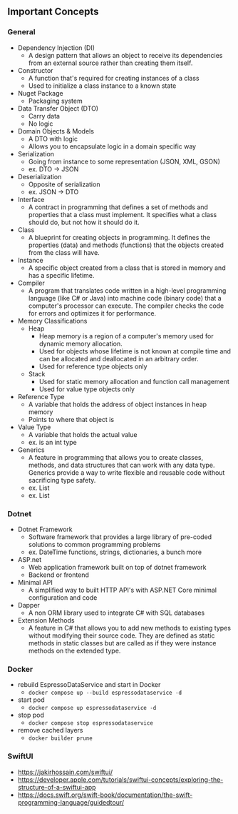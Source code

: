 ## Important Concepts

### General

- Dependency Injection (DI)
  - A design pattern that allows an object to receive its dependencies from an external source rather than creating them itself.
- Constructor
  - A function that's required for creating instances of a class
  - Used to initialize a class instance to a known state
- Nuget Package
  - Packaging system
- Data Transfer Object (DTO)
  - Carry data
  - No logic
- Domain Objects & Models
  - A DTO with logic
  - Allows you to encapsulate logic in a domain specific way
- Serialization
  - Going from instance to some representation (JSON, XML, GSON)
  - ex. DTO -> JSON
- Deserialization
  - Opposite of serialization
  - ex. JSON -> DTO
- Interface
  - A contract in programming that defines a set of methods and properties that a class must implement. It specifies what a class should do, but not how it should do it.
- Class
  - A blueprint for creating objects in programming. It defines the properties (data) and methods (functions) that the objects created from the class will have.
- Instance
  - A specific object created from a class that is stored in memory and has a specific lifetime.
- Compiler
  - A program that translates code written in a high-level programming language (like C# or Java) into machine code (binary code) that a computer's processor can execute. The compiler checks the code for errors and optimizes it for performance.
- Memory Classifications
  - Heap
    - Heap memory is a region of a computer's memory used for dynamic memory allocation.
    - Used for objects whose lifetime is not known at compile time and can be allocated and deallocated in an arbitrary order.
    - Used for reference type objects only
  - Stack
    - Used for static memory allocation and function call management
    - Used for value type objects only
- Reference Type
  - A variable that holds the address of object instances in heap memory
  - Points to where that object is
- Value Type
  - A variable that holds the actual value
  - ex. is an int type
- Generics
  - A feature in programming that allows you to create classes, methods, and data structures that can work with any data type. Generics provide a way to write flexible and reusable code without sacrificing type safety.
  - ex. List<string>
  - ex. List<int>

### Dotnet

- Dotnet Framework
  - Software framework that provides a large library of pre-coded solutions to common programming problems
  - ex. DateTime functions, strings, dictionaries, a bunch more
- ASP.net
  - Web application framework built on top of dotnet framework
  - Backend or frontend
- Minimal API
  - A simplified way to built HTTP API's with ASP.NET Core minimal configuration and code
- Dapper
  - A non ORM library used to integrate C# with SQL databases
- Extension Methods
  - A feature in C# that allows you to add new methods to existing types without modifying their source code. They are defined as static methods in static classes but are called as if they were instance methods on the extended type.

### Docker

- rebuild EspressoDataService and start in Docker
  - `docker compose up --build espressodataservice -d`
- start pod
  - `docker compose up espressodataservice -d`
- stop pod
  - `docker compose stop espressodataservice`
- remove cached layers
  - `docker builder prune`

### SwiftUI
- https://jakirhossain.com/swiftui/
- https://developer.apple.com/tutorials/swiftui-concepts/exploring-the-structure-of-a-swiftui-app
- https://docs.swift.org/swift-book/documentation/the-swift-programming-language/guidedtour/
